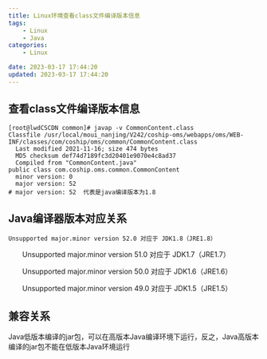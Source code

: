```yaml
---
title: Linux环境查看class文件编译版本信息
tags:
	- Linux
	- Java
categories: 
	- Linux

date: 2023-03-17 17:44:20
updated: 2023-03-17 17:44:20
---
```

## <span id="inline-blue">查看class文件编译版本信息</span>
```shell
[root@lwdCSCDN common]# javap -v CommonContent.class 
Classfile /usr/local/moui_nanjing/V242/coship-oms/webapps/oms/WEB-INF/classes/com/coship/oms/common/CommonContent.class
  Last modified 2021-11-16; size 474 bytes
  MD5 checksum def74d7189fc3d20401e9070e4c8ad37
  Compiled from "CommonContent.java"
public class com.coship.oms.common.CommonContent
  minor version: 0
  major version: 52
# major version: 52  代表是java编译版本为1.8
```
## <span id="inline-blue">Java编译器版本对应关系</span>

	Unsupported major.minor version 52.0 对应于 JDK1.8（JRE1.8） 

　　Unsupported major.minor version 51.0 对应于 JDK1.7（JRE1.7） 

　　Unsupported major.minor version 50.0 对应于 JDK1.6（JRE1.6） 

　　Unsupported major.minor version 49.0 对应于 JDK1.5（JRE1.5）

## <span id="inline-blue">兼容关系</span>
Java低版本编译的jar包，可以在高版本Java编译环境下运行，反之，Java高版本编译的jar包不能在低版本Java环境运行